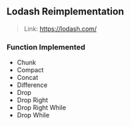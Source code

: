 ## Lodash Reimplementation

> Link: https://lodash.com/

### Function Implemented
- Chunk
- Compact
- Concat
- Difference
- Drop
- Drop Right
- Drop Right While
- Drop While